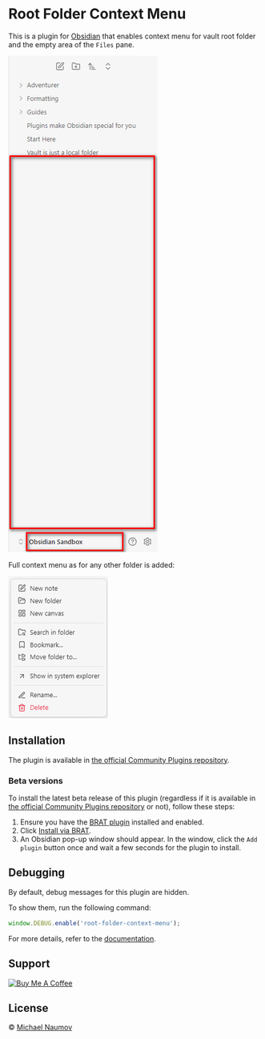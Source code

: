 # Root Folder Context Menu

This is a plugin for [Obsidian](https://obsidian.md/) that enables context menu for vault root folder and the empty area of the `Files` pane.

![Context Menu Area](images/context-menu-area.png)

Full context menu as for any other folder is added:

![Context Menu](images/context-menu.png)

## Installation

The plugin is available in [the official Community Plugins repository](https://obsidian.md/plugins?id=root-folder-context-menu).

### Beta versions

To install the latest beta release of this plugin (regardless if it is available in [the official Community Plugins repository](https://obsidian.md/plugins) or not), follow these steps:

1. Ensure you have the [BRAT plugin](https://obsidian.md/plugins?id=obsidian42-brat) installed and enabled.
2. Click [Install via BRAT](https://intradeus.github.io/http-protocol-redirector?r=obsidian://brat?plugin=https://github.com/mnaoumov/obsidian-root-folder-context-menu).
3. An Obsidian pop-up window should appear. In the window, click the `Add plugin` button once and wait a few seconds for the plugin to install.

## Debugging

By default, debug messages for this plugin are hidden.

To show them, run the following command:

```js
window.DEBUG.enable('root-folder-context-menu');
```

For more details, refer to the [documentation](https://github.com/mnaoumov/obsidian-dev-utils/blob/main/docs/debugging.md).

## Support

<a href="https://www.buymeacoffee.com/mnaoumov" target="_blank"><img src="https://cdn.buymeacoffee.com/buttons/v2/default-yellow.png" alt="Buy Me A Coffee" style="height: 60px !important;width: 217px !important;"></a>

## License

© [Michael Naumov](https://github.com/mnaoumov/)
